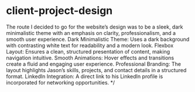 # client-project-design
The route I decided to go for the website’s design was to be a sleek, dark minimalistic theme with an emphasis on clarity, professionalism, and a smooth user experience.
Dark Minimalistic Theme: Uses a dark background with contrasting white text for readability and a modern look.
Flexbox Layout: Ensures a clean, structured presentation of content, making navigation intuitive.
Smooth Animations: Hover effects and transitions create a fluid and engaging user experience.
Professional Branding: The layout highlights Jason’s skills, projects, and contact details in a structured format.
LinkedIn Integration: A direct link to his LinkedIn profile is incorporated for networking opportunities. */
